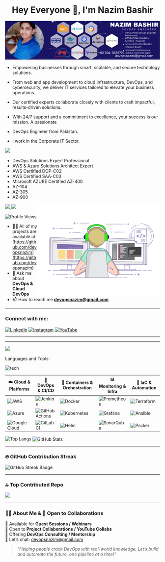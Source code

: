 <h1 align="center">Hey Everyone 👋, I'm Nazim Bashir</h1>
<div align="center">
  <img src="https://github.com/devopsnazim/devopsnazim/blob/main/Banner.png" alt="DevOps Banner">
</div> 

- Empowering businesses through smart, scalable, and secure technology solutions.
- From web and app development to cloud infrastructure, DevOps, and cybersecurity, we deliver IT services tailored to elevate your business operations.
- Our certified experts collaborate closely with clients to craft impactful, results-driven solutions.
- With 24/7 support and a commitment to excellence, your success is our mission. A passionate

- DevOps Engineer from Pakistan.
- I work in the Corporate IT Sector.

![](https://img.shields.io/badge/Certifications%20-Active-brightgreen?&style=for-the-badge)
  
- DevOps Solutions Expert Professional
- AWS & Azure Solutions Architect Expert
- AWS Certified DOP-C02
- AWS Certified SAA-C03
- Microsoft AZURE Certified AZ-400
- AZ-104
- AZ-305
- AZ-900
  
<a href="https://github.com/devopsnazim">
    <img src="https://img.shields.io/github/followers/jaiswaladi246?label=Follow&style=social" />
</a>
<a href="https://linkedin.com/in/zkitzon">
    <img src="https://img.shields.io/badge/LinkedIn-Nazim%20Bashir-blue?logo=linkedin&style=flat-square" />
</a>
<img align="right" alt="Coding" width="400" src="https://raw.githubusercontent.com/devSouvik/devSouvik/master/gif3.gif">

<p align="left">
  <img src="https://komarev.com/ghpvc/?username=jaiswaladi246&label=Profile%20views&color=0e75b6&style=flat" alt="Profile Views" />
</p>

- 👨‍💻 All of my projects are available at [https://github.com/devopsnazim](https://github.com/devopsnazim)  
- 💬 Ask me about **DevOps & Cloud DevOps**  
- 📫 How to reach me **devopsnazim@gmail.com**

---

<h3 align="left">Connect with me:</h3>
<p align="left">
  <a href="https://linkedin.com/in/zkitzon" target="blank"><img align="center" src="https://raw.githubusercontent.com/rahuldkjain/github-profile-readme-generator/master/src/images/icons/Social/linked-in-alt.svg" alt="LinkedIn" height="30" width="40" /></a>
  <a href="https://instagram.com/" target="blank"><img align="center" src="https://raw.githubusercontent.com/rahuldkjain/github-profile-readme-generator/master/src/images/icons/Social/instagram.svg" alt="Instagram" height="30" width="40" /></a>
  <a href="https://www.youtube.com/" target="blank"><img align="center" src="https://raw.githubusercontent.com/rahuldkjain/github-profile-readme-generator/master/src/images/icons/Social/youtube.svg" alt="YouTube" height="30" width="40" /></a>
</p>

---
---

![](https://img.shields.io/badge/DevOps%20-Streak-brightgreen?&style=for-the-badge)
  
Languages and Tools:
 
![tech](https://imgur.com/RknLHXQ.png)

| ☁️ Cloud & Platforms | 🔧 DevOps & CI/CD | 🐳 Containers & Orchestration | 📊 Monitoring & Infra | 🚀 IaC & Automation |
|----------------|----------------|----------------|----------------|----------------|
| ![AWS](https://img.shields.io/badge/AWS-%23FF9900.svg?style=for-the-badge&logo=amazon-aws&logoColor=white) | ![Jenkins](https://img.shields.io/badge/Jenkins-%232C5263.svg?style=for-the-badge&logo=jenkins&logoColor=white) | ![Docker](https://img.shields.io/badge/Docker-%230db7ed.svg?style=for-the-badge&logo=docker&logoColor=white) | ![Prometheus](https://img.shields.io/badge/Prometheus-E6522C?style=for-the-badge&logo=Prometheus&logoColor=white) | ![Terraform](https://img.shields.io/badge/Terraform-%235835CC.svg?style=for-the-badge&logo=terraform&logoColor=white) |
| ![Azure](https://img.shields.io/badge/Azure-%230072C6.svg?style=for-the-badge&logo=microsoftazure&logoColor=white) | ![GitHub Actions](https://img.shields.io/badge/GitHub%20Actions-%232671E5.svg?style=for-the-badge&logo=githubactions&logoColor=white) | ![Kubernetes](https://img.shields.io/badge/Kubernetes-%23326ce5.svg?style=for-the-badge&logo=kubernetes&logoColor=white) | ![Grafana](https://img.shields.io/badge/Grafana-%23F46800.svg?style=for-the-badge&logo=grafana&logoColor=white) | ![Ansible](https://img.shields.io/badge/Ansible-%231A1918.svg?style=for-the-badge&logo=ansible&logoColor=white) |
| ![Google Cloud](https://img.shields.io/badge/GoogleCloud-%234285F4.svg?style=for-the-badge&logo=google-cloud&logoColor=white) | ![GitLab CI](https://img.shields.io/badge/GitLab%20CI-%23181717.svg?style=for-the-badge&logo=gitlab&logoColor=white) | ![Helm](https://img.shields.io/badge/Helm-%232C5263.svg?style=for-the-badge&logo=helm&logoColor=white) | ![SonarQube](https://img.shields.io/badge/SonarQube-%23000000.svg?style=for-the-badge&logo=sonarqube&logoColor=4E9BCD) | ![Packer](https://img.shields.io/badge/Packer-%23326ce5.svg?style=for-the-badge&logo=packer&logoColor=white) |


<p><img align="left" src="https://github-readme-stats.vercel.app/api/top-langs?username=devopsnazim&show_icons=true&locale=en&layout=compact&theme=vue&hide_border=true" alt="Top Langs" /></p>

<p>&nbsp;<img align="center" src="https://github-readme-stats.vercel.app/api?username=devopsnazim&show_icons=true&locale=en&theme=vue&hide_border=true" alt="GitHub Stats" /></p>

---
### 🔥 GitHub Contribution Streak

![GitHub Streak Badge](https://img.shields.io/badge/GitHub%20Streak-Active-brightgreen?logo=github&style=for-the-badge)

---

### 🔝 Top Contributed Repo
![](https://github-contributor-stats.vercel.app/api?username=devopsnazim&limit=5&theme=flat&combine_all_yearly_contributions=true)

---

### 👨‍💼 About Me & 🤝 Open to Collaborations

🎤 Available for **Guest Sessions / Webinars**  
🤝 Open to **Project Collaborations / YouTube Collabs**  
💼 Offering **DevOps Consulting / Mentorship**  
📧 Let’s chat: [devopsnazim@gmail.com](mailto:devopsnazim@gmail.com)

> *"Helping people crack DevOps with real-world knowledge. Let’s build and automate the future, one pipeline at a time!"*
